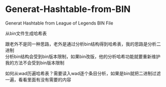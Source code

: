 # Generat-Hashtable-from-BIN
Generat Hashtable from League of Legends BIN File<br>

从bin文件生成哈希表<br>

跟老外不是同一种思路，老外是通过分析bin结构得到哈希表，我的思路是分析二进制<br>
分析bin结构会受到bin版本限制，如果bin改版，他的分析哈希功能就要重新维护<br>
我的方法不会受到bin版本限制<br>

如何从wad历遍哈希表？需要读入wad逐个条目分析，如果是bin就把二进制过滤一遍，看看里面有没有需要的内容<br>

